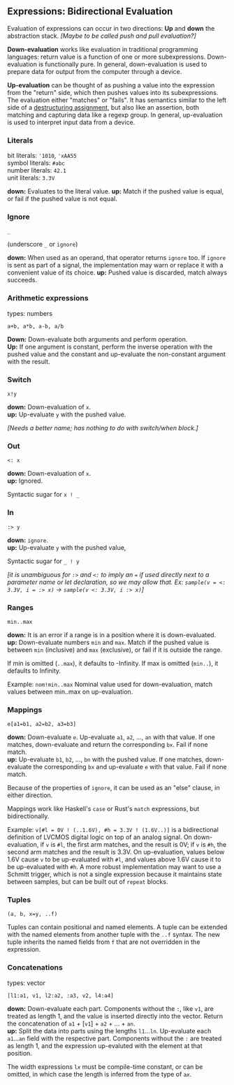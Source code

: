 ## Expressions: Bidirectional Evaluation

Evaluation of expressions can occur in two directions: **Up** and **down** the abstraction stack. *[Maybe to be called push and pull evaluation?]*

**Down-evaluation** works like evaluation in traditional programming languages: return value is a function of one or more subexpressions. Down-evaluation is functionally pure. In general, down-evaluation is used to prepare data for output from the computer through a device.

**Up-evaluation** can be thought of as pushing a value into the expression from the "return" side, which then pushes values into its subexpressions. The evaluation either "matches" or "fails". It has semantics similar to the left side of a [destructuring assignment](http://coffeescript.org/#destructuring), but also like an assertion, both matching and capturing data like a regexp group. In general, up-evaluation is used to interpret input data from a device.

### Literals

bit literals: `'1010`, `'xAA55`  
symbol literals: `#abc`  
number literals: `42.1`  
unit literals: `3.3V`  

**down:** Evaluates to the literal value.
**up:** Match if the pushed value is equal, or fail if the pushed value is not equal.

### Ignore

	_
(underscore `_` or `ignore`)

**down:** When used as an operand, that operator returns `ignore` too. If `ignore` is sent as part of a signal, the implementation may warn or replace it with a convenient value of its choice.
**up:** Pushed value is discarded, match always succeeds.

### Arithmetic expressions

types: numbers

	a+b, a*b, a-b, a/b

**Down:** Down-evaluate both arguments and perform operation.  
**Up:** If one argument is constant, perform the inverse operation with the pushed value and the constant and up-evaluate the non-constant argument with the result.

### Switch

	x!y

**down:** Down-evaluation of `x`.  
**up:** Up-evaluate `y` with the pushed value.

*[Needs a better name; has nothing to do with switch/when block.]*

### Out

	<: x

**down:** Down-evaluation of `x`.  
**up:** Ignored.

Syntactic sugar for `x ! _`

### In

	:> y

**down:** `ignore`.  
**up:** Up-evaluate `y` with the pushed value,

Syntactic sugar for `_ ! y`

*[it is unambiguous for `:>` and `<:` to imply an `=` if used directly next to a parameter name or let declaration, so we may allow that. Ex: `sample(v = <: 3.3V, i = :> x)` -> `sample(v <: 3.3V, i :> x)`]*

### Ranges

	min..max

**down:** It is an error if a range is in a position where it is down-evaluated.  
**up:** Down-evaluate numbers `min` and `max`. Match if the pushed value is between `min` (inclusive) and `max` (exclusive), or fail if it is outside the range.

If min is omitted (`..max`), it defaults to -Infinity.
If max is omitted (`min..`), it defaults to Infinity.

Example: `nom!min..max`
Nominal value used for down-evaluation, match values between min..max on up-evaluation.

### Mappings

	e[a1=b1, a2=b2, a3=b3]

**down:** Down-evaluate `e`. Up-evaluate `a1`, `a2`, ..., `an` with that value. If one matches, down-evaluate and return the corresponding `bx`. Fail if none match.  
**up:** Up-evaluate `b1`, `b2`, ..., `bn` with the pushed value. If one matches, down-evaluate the corresponding `bx` and up-evaluate `e` with that value. Fail if none match.

Because of the properties of `ignore`, it can be used as an "else" clause, in either direction.

Mappings work like Haskell's `case` or Rust's `match` expressions, but bidirectionally.

Example:
`v[#l = 0V ! (..1.6V), #h = 3.3V ! (1.6V..)]` is a bidirectional definition of LVCMOS digital logic on top of an analog signal. On down-evaluation, if `v` is `#l`, the first arm matches, and the result is 0V; if `v` is `#h`, the second arm matches and the result is 3.3V. On up-evaluation, values below 1.6V cause `v` to be up-evaluated with `#l`, and values above 1.6V cause it to be up-evaluated with `#h`. A more robust implementation may want to use a Schmitt trigger, which is not a single expression because it maintains state between samples, but can be built out of `repeat` blocks.

### Tuples

	(a, b, x=y, ..f)

Tuples can contain positional and named elements. A tuple can be extended with the named elements from another tuple with the `..f` syntax. The new tuple inherits the named fields from `f` that are not overridden in the expression.

### Concatenations

types: vector

	[l1:a1, v1, l2:a2, :a3, v2, l4:a4]

**down:** Down-evaluate each part. Components without the `:`, like `v1`, are treated as length 1, and the value is inserted directly into the vector. Return the concatenation of `a1` + [`v1`] + `a2` + ... + `an`.  
**up:** Split the data into parts using the lengths `l1`...`ln`. Up-evaluate each `a1`...`an` field with the respective part. Components without the `:` are treated as length 1, and the expression up-evaluted with the element at that position.

The width expressions <code>l<var>x</var></code> must be compile-time constant, or can be omitted, in which case the length is inferred from the type of <code>a<var>x</var></code>.
